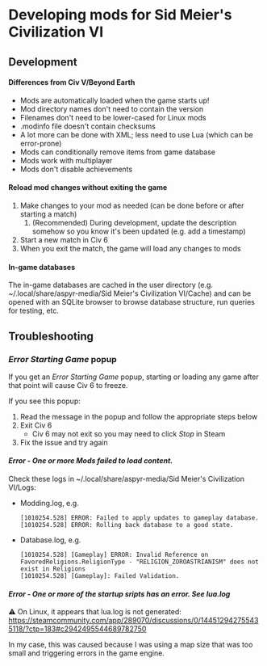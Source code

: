 # Developing mods for Sid Meier's Civilization VI

## Development

#### Differences from Civ V/Beyond Earth

- Mods are automatically loaded when the game starts up!
- Mod directory names don't need to contain the version
- Filenames don't need to be lower-cased for Linux mods
- .modinfo file doesn't contain checksums
- A lot more can be done with XML; less need to use Lua (which can be error-prone)
- Mods can conditionally remove items from game database
- Mods work with multiplayer
- Mods don't disable achievements

#### Reload mod changes without exiting the game

1. Make changes to your mod as needed (can be done before or after starting a match)
   1. (Recommended) During development, update the description somehow so you know it's been updated (e.g. add a timestamp)
1. Start a new match in Civ 6
1. When you exit the match, the game will load any changes to mods

#### In-game databases

The in-game databases are cached in the user directory (e.g. ~/.local/share/aspyr-media/Sid Meier's Civilization VI/Cache) and can be opened with an SQLite browser to browse database structure, run queries for testing, etc.

## Troubleshooting

### _Error Starting Game_ popup

If you get an _Error Starting Game_ popup, starting or loading any game after that point will cause Civ 6 to freeze.

If you see this popup:

1. Read the message in the popup and follow the appropriate steps below
1. Exit Civ 6
   - Civ 6 may not exit so you may need to click _Stop_ in Steam
1. Fix the issue and try again

#### _Error - One or more Mods failed to load content._

Check these logs in ~/.local/share/aspyr-media/Sid Meier's Civilization VI/Logs:

- Modding.log, e.g.
  ```
  [1010254.528] ERROR: Failed to apply updates to gameplay database.
  [1010254.528] ERROR: Rolling back database to a good state.
  ```
- Database.log, e.g.
  ```
  [1010254.528] [Gameplay] ERROR: Invalid Reference on FavoredReligions.ReligionType - "RELIGION_ZOROASTRIANISM" does not exist in Religions
  [1010254.528] [Gameplay]: Failed Validation.
  ```

#### _Error - One or more of the startup sripts has an error. See lua.log_

⚠️ On Linux, it appears that lua.log is not generated: https://steamcommunity.com/app/289070/discussions/0/144512942755435118/?ctp=183#c2942495544689782750

In my case, this was caused because I was using a map size that was too small and triggering errors in the game engine.
